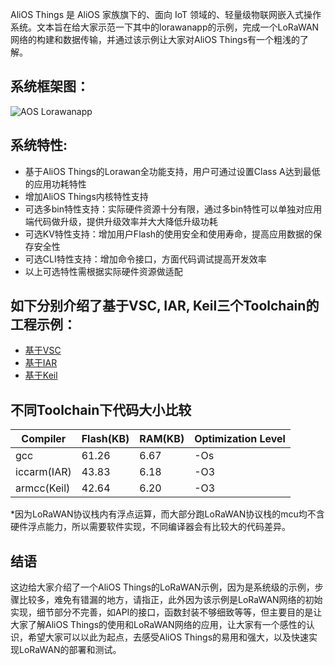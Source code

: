 AliOS Things 是 AliOS 家族旗下的、面向 IoT 领域的、轻量级物联网嵌入式操作系统。文本旨在给大家示范一下其中的lorawanapp的示例，完成一个LoRaWAN网络的构建和数据传输，并通过该示例让大家对AliOS Things有一个粗浅的了解。

## 系统框架图：
![AOS Lorawanapp](https://img.alicdn.com/tfs/TB1ltoUm26H8KJjy0FjXXaXepXa-1126-405.png)

## 系统特性:
- 基于AliOS Things的Lorawan全功能支持，用户可通过设置Class A达到最低的应用功耗特性
- 增加AliOS Things内核特性支持
- 可选多bin特性支持：实际硬件资源十分有限，通过多bin特性可以单独对应用端代码做升级，提供升级效率并大大降低升级功耗
- 可选KV特性支持：增加用户Flash的使用安全和使用寿命，提高应用数据的保存安全性
- 可选CLI特性支持：增加命令接口，方面代码调试提高开发效率
- 以上可选特性需根据实际硬件资源做适配

## 如下分别介绍了基于VSC, IAR, Keil三个Toolchain的工程示例：
- [基于VSC](https://github.com/alibaba/AliOS-Things/wiki/AliOS-Things-lorawanapp-@VSC)
- [基于IAR](https://github.com/alibaba/AliOS-Things/wiki/AliOS-Things-lorawanapp-@IAR)
- [基于Keil](https://github.com/alibaba/AliOS-Things/wiki/AliOS-Things-lorawanapp-@Keil)

## 不同Toolchain下代码大小比较
   |    Compiler    | Flash(KB) | RAM(KB) | Optimization Level |
   | -------------- | --------- | ------- | ------------------ |
   | gcc            |  61.26    | 6.67    | -Os                |
   | iccarm(IAR)    |  43.83    | 6.18    | -O3                |
   | armcc(Keil)    |  42.64    | 6.20    | -O3                |


*因为LoRaWAN协议栈内有浮点运算，而大部分跑LoRaWAN协议栈的mcu均不含硬件浮点能力，所以需要软件实现，不同编译器会有比较大的代码差异。

## 结语

这边给大家介绍了一个AliOS Things的LoRaWAN示例，因为是系统级的示例，步骤比较多，难免有错漏的地方，请指正，此外因为该示例是LoRaWAN网络的初始实现，细节部分不完善，如API的接口，函数封装不够细致等等，但主要目的是让大家了解AliOS Things的使用和LoRaWAN网络的应用，让大家有一个感性的认识，希望大家可以以此为起点，去感受AliOS Things的易用和强大，以及快速实现LoRaWAN的部署和测试。